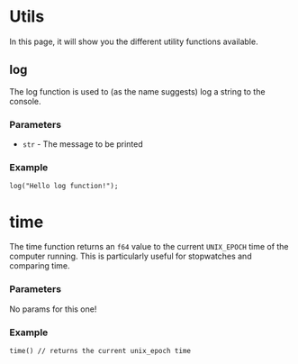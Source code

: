 # Utils

In this page, it will show you the different utility functions available. 

## log
The log function is used to (as the name suggests) log a string to the console. 
### Parameters

- `str` - The message to be printed

### Example

```rhai
log("Hello log function!");
```

# time
The time function returns an `f64` value to the current `UNIX_EPOCH` time of the computer running. This is particularly useful for stopwatches and comparing time. 

### Parameters
No params for this one!

### Example
```rhai
time() // returns the current unix_epoch time
```